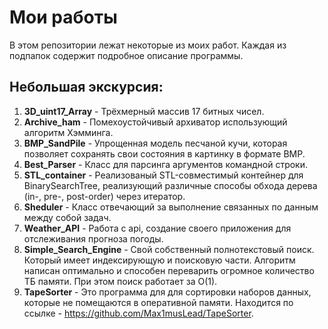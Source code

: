 # Мои работы
В этом репозитории лежат некоторые из моих работ.
Каждая из подпапок содержит подробное описание программы.

## Небольшая экскурсия:
1. **3D_uint17_Array** - Трёхмерный массив 17 битных чисел.
2. **Archive_ham** - Помехоустойчивый архиватор использующий алгоритм Хэмминга.
3. **BMP_SandPile** - Упрощенная модель песчаной кучи, которая позволяет сохранять свои состояния в картинку в формате BMP.
4. **Best_Parser** - Класс для парсинга аргументов командной строки.
5. **STL_container** - Реализованый STL-совместимый контейнер для BinarySearchTree, реализующий различные способы обхода дерева (in-, pre-, post-order) через итератор.
6. **Sheduler** - Класс отвечающий за выполнение связанных по данным между собой задач.
7. **Weather_API** - Работа с api, создание своего приложения для отслеживания прогноза погоды.
8. **Simple_Search_Engine** - Cвой собственный полнотекстовый поиск. Который имеет индексирующую и поисковую части. Алгоритм написан оптимально и способен переварить огромное количество ТБ памяти. При этом поиск работает за О(1).
9. **TapeSorter** - Это программа для для сортировки наборов данных, которые не помещаются в оперативной памяти. Находится по ссылке - https://github.com/Max1musLead/TapeSorter.
